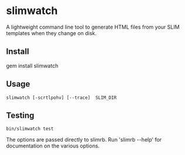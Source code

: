 # slimwatch

A lightweight command line tool to generate HTML files from your SLIM templates when they change on disk.

## Install
gem install slimwatch

## Usage
```
slimwatch [-scrtlpohv] [--trace]  SLIM_DIR
```

## Testing

```
bin/slimwatch test
```

The options are passed directly to slimrb.  Run 'slimrb --help' for documentation on
the various options.
